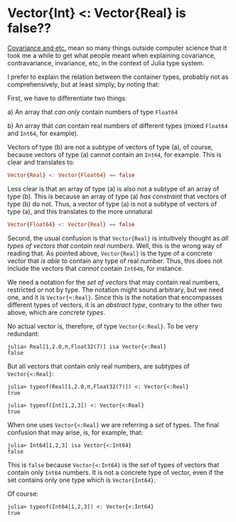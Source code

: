 
# Vector{Int} <: Vector{Real} is false?? 

[Covariance and etc.](https://en.m.wikipedia.org/wiki/Covariance_and_contravariance_(computer_science)) mean so many things outside computer science that it took me a while to get what people meant when explaining covariance, contravariance, invariance, etc, in the context of Julia type system.

I prefer to explain the relation between the container types, probably not as comprehensively, but at least simply, by noting that:

First, we have to differentiate two things:

a) An array that *can only* contain numbers of type `Float64`

b) An array that *can* contain real numbers of different types (mixed `Float64` and `Int64`, for example).

Vectors of type (b) are not a subtype of vectors of type (a), of course, because vectors of type (a) cannot contain an `Int64`, for example. This is clear and translates to:
```julia
Vector{Real} <: Vector{Float64} == false
```

Less clear is that an array of type (a) is also not a subtype of an array of type (b). This is because an array of type (a) *has constraint* that vectors of type (b) do not. Thus, a vector of type (a) is not a subtype of vectors of type (a), and this translates to the more unnatural
```julia
Vector{Float64} <: Vector{Real} == false
```

Second, the usual confusion is that `Vector{Real}` is intuitively thought as *all types of vectors that contain real numbers*. Well, this is the wrong way of reading that. As pointed above, `Vector{Real}` is the type of a concrete vector that *is able* to contain any type of real number. Thus, this does not include the vectors that *cannot*  contain `Int64`s, for instance. 

We need a notation for the *set of vectors* that may contain real numbers, restricted or not by type. The notation might sound arbitrary, but we need one, and it is `Vector{<:Real}`. Since this is the notation that encompasses different types of vectors, it is an *abstract type*, contrary to the other two above, which are *concrete types*.

No actual vector is, therefore, of type `Vector{<:Real}`. To be very redundant:

```julia-repl
julia> Real[1,2.0,π,Float32(7)] isa Vector{<:Real}
false
```

But all vectors  that contain only real numbers, are subtypes of `Vector{<:Real}`:

```julia-repl
julia> typeof(Real[1,2.0,π,Float32(7)]) <: Vector{<:Real}
true

julia> typeof(Int[1,2,3]) <: Vector{<:Real}
true
```

When one uses `Vector{<:Real}` we are referring a *set* of types. The final confusion that may arise, is, for example, that:

```julia-repl
julia> Int64[1,2,3] isa Vector{<:Int64}
false
```

This is `false` because `Vector{<:Int64}` is the *set* of types of vectors that contain only `Int64` numbers. It is not a concrete type of vector, even if the set contains only one type which is `Vector{Int64}`. 

Of course:
```julia-repl
julia> typeof(Int64[1,2,3]) <: Vector{<:Int64}
true
```



